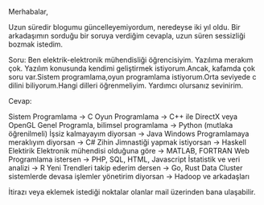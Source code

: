 ﻿<!--
.. date: 2016/05/15 23:04
.. slug: programlama-dilleri
.. title: Hangi Dilleri Öğrenmeliyim
.. description: Hangi Programlama Dillerini Öğrenmeliyim
-->

Merhabalar,

Uzun süredir blogumu güncelleyemiyordum, neredeyse iki yıl oldu. Bir arkadaşımın
sorduğu bir soruya verdiğim cevapla, uzun süren sessizliği bozmak istedim.

Soru: Ben elektrik-elektronik mühendisliği öğrencisiyim. Yazılıma merakım çok. Yazılım konusunda kendimi geliştirmek istiyorum.Ancak, kafamda çok soru var.Sistem programlama,oyun programlama istiyorum.Orta seviyede c dilini biliyorum.Hangi dilleri öğrenmeliyim. Yardımcı olursanız sevinirim.

Cevap:

Sistem Programlama -> C
Oyun Programlama -> C++ ile DirectX veya OpenGL
Genel Programla, bilimsel programlama -> Python (mutlaka öğrenilmeli)
İşsiz kalmayayım diyorsan -> Java
Windows Programlamaya meraklıyım diyorsan -> C#
Zihin Jimnastiği yapmak istiyorsan -> Haskell
Elektirik Elektronik mühendisi olduğuna göre -> MATLAB, FORTRAN
Web Programlama istersen -> PHP, SQL, HTML, Javascript
İstatistik ve veri analizi -> R
Yeni Trendleri takip ederim dersen -> Go, Rust
Data Cluster sistemlerde devasa işlemler yönetirim diyorsan -> Hadoop ve arkadaşları

İtirazı veya eklemek istediği noktalar olanlar mail üzerinden bana ulaşabilir.

